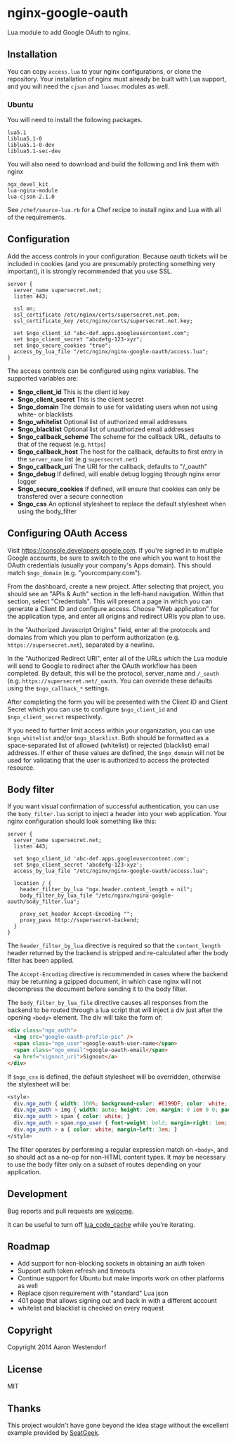 nginx-google-oauth
==================

Lua module to add Google OAuth to nginx.

## Installation

You can copy `access.lua` to your nginx configurations, or clone the
repository. Your installation of nginx must already be built with Lua
support, and you will need the ``cjson`` and ``luasec`` modules as well.

### Ubuntu

You will need to install the following packages.

```
lua5.1
liblua5.1-0
liblua5.1-0-dev
liblua5.1-sec-dev
```

You will also need to download and build the following and link them
with nginx

```
ngx_devel_kit
lua-nginx-module
lua-cjson-2.1.0
```

See ``/chef/source-lua.rb`` for a Chef recipe to install nginx and Lua
with all of the requirements.


## Configuration

Add the access controls in your configuration. Because oauth tickets will be
included in cookies (and you are presumably protecting something very 
important), it is strongly recommended that you use SSL.

```
server {
  server_name supersecret.net;
  listen 443;

  ssl on;
  ssl_certificate /etc/nginx/certs/supersecret.net.pem;
  ssl_certificate_key /etc/nginx/certs/supersecret.net.key;

  set $ngo_client_id "abc-def.apps.googleusercontent.com";
  set $ngo_client_secret "abcdefg-123-xyz";
  set $ngo_secure_cookies "true";
  access_by_lua_file "/etc/nginx/nginx-google-oauth/access.lua";
}

```

The access controls can be configured using nginx variables. The supported
variables are:

- **$ngo_client_id** This is the client id key
- **$ngo_client_secret** This is the client secret
- **$ngo_domain** The domain to use for validating users when not using white- or blacklists
- **$ngo_whitelist** Optional list of authorized email addresses
- **$ngo_blacklist** Optional list of unauthorized email addresses
- **$ngo_callback_scheme** The scheme for the callback URL, defaults to that of the request (e.g. ``https``)
- **$ngo_callback_host** The host for the callback, defaults to first entry in the ``server_name`` list (e.g ``supersecret.net``)
- **$ngo_callback_uri** The URI for the callback, defaults to "/_oauth"
- **$ngo_debug** If defined, will enable debug logging through nginx error logger
- **$ngo_secure_cookies** If defined, will ensure that cookies can only be transfered over a secure connection
- **$ngo_css** An optional stylesheet to replace the default stylesheet when using the body_filter

## Configuring OAuth Access

Visit https://console.developers.google.com. If you're signed in to multiple
Google accounts, be sure to switch to the one which you want to host the OAuth
credentials (usually your company's Apps domain). This should match
``$ngo_domain`` (e.g. "yourcompany.com").

From the dashboard, create a new project. After selecting that project, you
should see an "APIs & Auth" section in the left-hand navigation. Within that
section, select "Credentials". This will present a page in which you can
generate a Client ID and configure access. Choose "Web application" for the
application type, and enter all origins and redirect URIs you plan to use.

In the "Authorized Javascript Origins" field, enter all the protocols and
domains from which you plan to perform authorization 
(e.g. ``https://supersecret.net``), separated by a newline.

In the "Authorized Redirect URI", enter all of the URLs which the Lua module
will send to Google to redirect after the OAuth workflow has been completed.
By default, this will be the protocol, server_name and ``/_oauth`` (e.g.
``https://supersecret.net/_oauth``. You can override these defaults using the
``$ngo_callback_*`` settings.

After completing the form you will be presented with the Client ID and 
Client Secret which you can use to configure ``$ngo_client_id`` and 
``$ngo_client_secret`` respectively.

If you need to further limit access within your organization, you can use
``$ngo_whitelist`` and/or ``$ngo_blacklist``. Both should be formatted as
a space-separated list of allowed (whitelist) or rejected (blacklist) email
addresses. If either of these values are defined, the ``$ngo_domain`` will
not be used for validating that the user is authorized to access the protected
resource.

## Body filter

If you want visual confirmation of successful authentication, you can use the
``body_filter.lua`` script to inject a header into your web application. Your
nginx configuration should look something like this:

```
server {
  server_name supersecret.net;
  listen 443;

  set $ngo_client_id 'abc-def.apps.googleusercontent.com';
  set $ngo_client_secret 'abcdefg-123-xyz';
  access_by_lua_file "/etc/nginx/nginx-google-oauth/access.lua";

  location / {
    header_filter_by_lua "ngx.header.content_length = nil";
    body_filter_by_lua_file "/etc/nginx/nginx-google-oauth/body_filter.lua";

    proxy_set_header Accept-Encoding "";
    proxy_pass http://supersecret-backend;
  }
}

```

The ``header_filter_by_lua`` directive is required so that the 
``content_length`` header returned by the backend is stripped and re-calculated
after the body filter has been applied.

The ``Accept-Encoding`` directive is recommended in cases where the backend
may be returning a gzipped document, in which case nginx will not decompress
the document before sending it to the body filter.

The ``body_filter_by_lua_file`` directive causes all responses from the backend
to be routed through a lua script that will inject a div just after the opening
``<body>`` element. The div will take the form of:

```html
<div class="ngo_auth">
  <img src="google-oauth-profile-pic" />
  <span class="ngo_user">google-oauth-user-name</span>
  <span class="ngo_email">google-oauth-email</span>
  <a href="signout_uri">Signout</a>
</div>
```

If ``$ngo_css`` is defined, the default stylesheet will be overridden,
otherwise the stylesheet will be:

```css
<style>
  div.ngo_auth { width: 100%; background-color: #6199DF; color: white; padding: 0.5em 0em 0. 5em 2em; vertical-align: middle; margin: 0; }
  div.ngo_auth > img { width: auto; height: 2em; margin: 0 1em 0 0; padding: 0; }
  div.ngo_auth > span { color: white; }
  div.ngo_auth > span.ngo_user { font-weight: bold; margin-right: 1em; }
  div.ngo_auth > a { color: white; margin-left: 3em; }
</style>

```

The filter operates by performing a regular expression match on ``<body>``,
and so should act as a no-op for non-HTML content types. It may be necessary
to use the body filter only on a subset of routes depending on your application.

## Development

Bug reports and pull requests are [welcome](https://github.com/agoragames/nginx-google-oauth).

It can be useful to turn off [lua_code_cache](http://wiki.nginx.org/HttpLuaModule#lua_code_cache)
while you're iterating.

## Roadmap

- Add support for non-blocking sockets in obtaining an auth token
- Support auth token refresh and timeouts
- Continue support for Ubuntu but make imports work on other platforms as well
- Replace cjson requirement with "standard" Lua json
- 401 page that allows signing out and back in with a different account
- whitelist and blacklist is checked on every request

## Copyright

Copyright 2014 Aaron Westendorf

## License

MIT

## Thanks

This project wouldn't have gone beyond the idea stage without the excellent
example provided by [SeatGeek](http://chairnerd.seatgeek.com/oauth-support-for-nginx-with-lua/).
